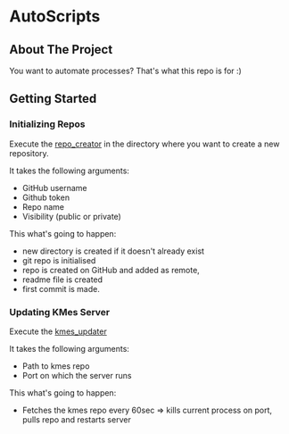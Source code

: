 # AutoScripts

## About The Project

You want to automate processes? That's what this repo is for :)

## Getting Started

### Initializing Repos
Execute the [repo_creator](RepoCreator/repo_creator.sh) in the directory where you want to create a new repository. 

It takes the following arguments:
- GitHub username
- Github token
- Repo name
- Visibility (public or private)

This what's going to happen:

- new directory is created if it doesn't already exist
- git repo is initialised
- repo is created on GitHub and added as remote,
- readme file is created 
- first commit is made.

### Updating KMes Server
Execute the [kmes_updater](KMesUpdater/kmes_updater.py)

It takes the following arguments:
- Path to kmes repo
- Port on which the server runs

This what's going to happen:
- Fetches the kmes repo every 60sec => kills current process on port, pulls repo and restarts server 
